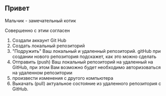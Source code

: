 ## Привет ##

Мальчик - замечательный котик

Совершенно с этим согласен

1. Создали аккаунт Git Hub
2. Создать локальный репозиторий
3. "Подружить" Ваш локальный и удаленный репозиторий. gitHub при создании нового репозитория подскажет, как это можно сделать
4. Отправить (push) Ваш локальный репозиторий на удаленный на GitHub, при этом Вам возможно будет необходимо авторизоваться на удаленном репозитории
5. произвести изменения с другого компьютера
6. Выкачать (pull) актуальное состояние из удаленного репозитория с GitHub.